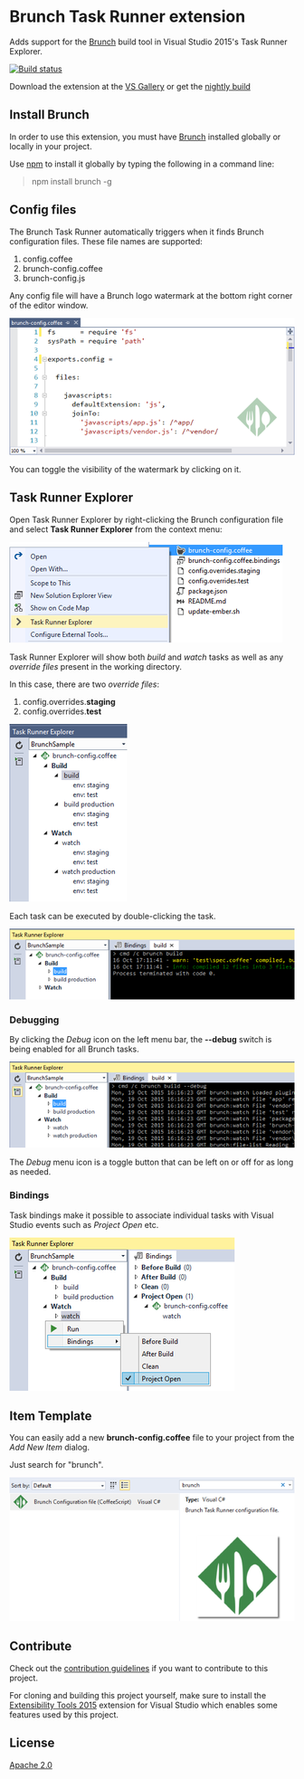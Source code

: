 # Brunch Task Runner extension
Adds support for the [Brunch](http://brunch.io/)
build tool in Visual Studio 2015's Task Runner Explorer.

[![Build status](https://ci.appveyor.com/api/projects/status/3x24c3gbyv2g34l8?svg=true)](https://ci.appveyor.com/project/madskristensen/brunchtaskrunner)

Download the extension at the
[VS Gallery](https://visualstudiogallery.msdn.microsoft.com/de706ad0-8a73-4df3-bef5-867bb9a70d51)
or get the
[nightly build](http://vsixgallery.com/extension/b4a4ad37-5a4b-4dfd-85fd-595cab6a26a9/)

## Install Brunch
In order to use this extension, you must have
[Brunch](http://brunch.io/) installed globally or locally
in your project.

Use [npm](http://npmjs.org/) to install it globally by
typing the following in a command line:

>npm install brunch -g

## Config files
The Brunch Task Runner automatically triggers when it finds
Brunch configuration files. These file names are supported:

1. config.coffee
2. brunch-config.coffee
3. brunch-config.js

Any config file will have a Brunch logo watermark at
the bottom right corner of the editor window.

![Watermark](art/watermark.png)

You can toggle the visibility of the watermark by clicking
on it.

## Task Runner Explorer
Open Task Runner Explorer by right-clicking the Brunch
configuration file and select **Task Runner Explorer** from
the context menu:

![Open Task Runner Explorer](art/open-trx.png)

Task Runner Explorer will show both _build_ and _watch_
tasks as well as any _override files_ present in the working
directory.

In this case, there are two *override files*:

1. config.overrides.**staging**
1. config.overrides.**test**

![Task List](art/task-list.png)

Each task can be executed by double-clicking the task.

![Console output](art/console.png)

### Debugging
By clicking the _Debug_ icon on the left menu bar, the
**--debug** switch is being enabled for all Brunch tasks.

![Debug](art/debug.png)

The _Debug_ menu icon is a toggle button that can be left
on or off for as long as needed.

### Bindings
Task bindings make it possible to associate individual tasks
with Visual Studio events such as _Project Open_ etc.

![Bindings](art/bindings.png)

## Item Template
You can easily add a new **brunch-config.coffee** file to
your project from the _Add New Item_ dialog.

Just search for "brunch".

![Item template](art/item-template.png)

## Contribute
Check out the [contribution guidelines](.github/CONTRIBUTING.md)
if you want to contribute to this project.

For cloning and building this project yourself, make sure 
to install the
[Extensibility Tools 2015](https://visualstudiogallery.msdn.microsoft.com/ab39a092-1343-46e2-b0f1-6a3f91155aa6)
extension for Visual Studio which enables some features
used by this project.

## License
[Apache 2.0](LICENSE) 